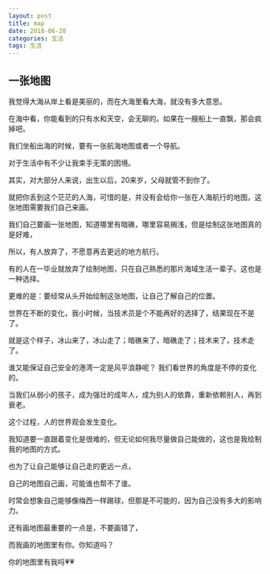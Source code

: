 ```yaml
---
layout: post
title: map
date: 2018-06-20
categories: 生活
tags: 生活
---
```


## 一张地图

我觉得大海从岸上看是美丽的，而在大海里看大海，就没有多大意思。

在海中看，你能看到的只有水和天空，会无聊的。如果在一艘船上一直飘，那会疯掉吧。

我们坐船出海的时候，要有一张航海地图或者一个导航。

对于生活中有不少让我束手无策的困境。

其实，对大部分人来说，出生以后，20来岁，父母就管不到你了。

就把你丢到这个茫茫的人海，可惜的是，并没有会给你一张在人海航行的地图，这张地图需要我们自己来画。

我们自己要画一张地图，知道哪里有暗礁，哪里容易搁浅，但是绘制这张地图真的是好难，

所以，有人放弃了，不愿意再去更远的地方航行。

有的人在一毕业就放弃了绘制地图，只在自己熟悉的那片海域生活一辈子。这也是一种选择。

更难的是：要经常从头开始绘制这张地图，让自己了解自己的位置。

世界在不断的变化，我小时候，当技术员是个不能再好的选择了，结果现在不是了。

就是这个样子，冰山来了，冰山走了；暗礁来了，暗礁走了；技术来了，技术走了。

谁又能保证自己安全的港湾一定是风平浪静呢？ 我们看世界的角度是不停的变化的。

当我们从弱小的孩子，成为强壮的成年人，成为别人的依靠，重新依赖别人，再到衰老。

这个过程，人的世界观会发生变化。

我知道要一直跟着变化是很难的，但无论如何我尽量做自己能做的，这也是我绘制我的地图的方式。

也为了让自己能够让自己走的更远一点，

自己的地图自己画，可能谁也帮不了谁。

时常会想象自己能够像梅西一样踢球，但那是不可能的，因为自己没有多大的影响力。

还有画地图最重要的一点是，不要画错了，

而我画的地图里有你。你知道吗？

你的地图里有我吗💗💗
